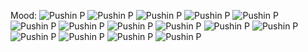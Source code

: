 Mood:
![Pushin P][gif] ![Pushin P][gif] ![Pushin P][gif] ![Pushin P][gif] ![Pushin P][gif] ![Pushin P][gif] ![Pushin P][gif] ![Pushin P][gif] ![Pushin P][gif] ![Pushin P][gif] ![Pushin P][gif] ![Pushin P][gif] ![Pushin P][gif] ![Pushin P][gif] ![Pushin P][gif]

[gif]: https://cdn.discordapp.com/emojis/745354525958996138.gif?v=1 "Pushin P"
